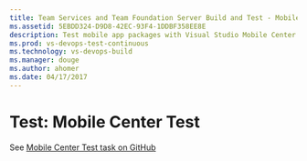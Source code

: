 ```yaml
---
title: Team Services and Team Foundation Server Build and Test - Mobile Center Test step
ms.assetid: 5EBDD324-D9D8-42EC-93F4-1DDBF358EE8E
description: Test mobile app packages with Visual Studio Mobile Center 
ms.prod: vs-devops-test-continuous
ms.technology: vs-devops-build
ms.manager: douge
ms.author: ahomer
ms.date: 04/17/2017
---
```


# Test: Mobile Center Test

See [Mobile Center Test task on GitHub](https://github.com/Microsoft/vsts-tasks/tree/master/Tasks/VSMobileCenterTest)
